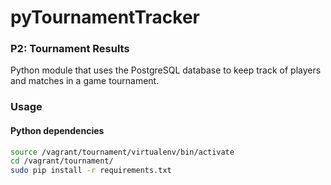 # pyTournamentTracker
### P2: Tournament Results
Python module that uses the PostgreSQL database to keep track of players and matches in a game tournament.

### Usage

#### Python dependencies

``` bash
source /vagrant/tournament/virtualenv/bin/activate
cd /vagrant/tournament/
sudo pip install -r requirements.txt
```
